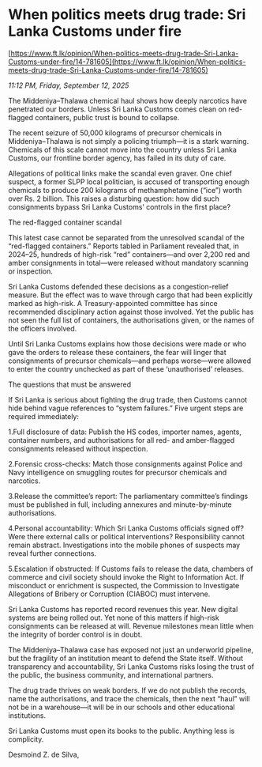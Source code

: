 # When politics meets drug trade: Sri Lanka Customs under fire

[https://www.ft.lk/opinion/When-politics-meets-drug-trade-Sri-Lanka-Customs-under-fire/14-781605](https://www.ft.lk/opinion/When-politics-meets-drug-trade-Sri-Lanka-Customs-under-fire/14-781605)

*11:12 PM, Friday, September 12, 2025*

The Middeniya–Thalawa chemical haul shows how deeply narcotics have penetrated our borders. Unless Sri Lanka Customs comes clean on red-flagged containers, public trust is bound to collapse.

The recent seizure of 50,000 kilograms of precursor chemicals in Middeniya–Thalawa is not simply a policing triumph—it is a stark warning. Chemicals of this scale cannot move into the country unless Sri Lanka Customs, our frontline border agency, has failed in its duty of care.

Allegations of political links make the scandal even graver. One chief suspect, a former SLPP local politician, is accused of transporting enough chemicals to produce 200 kilograms of methamphetamine (“ice”) worth over Rs. 2 billion. This raises a disturbing question: how did such consignments bypass Sri Lanka Customs’ controls in the first place?

The red-flagged container scandal

This latest case cannot be separated from the unresolved scandal of the “red-flagged containers.” Reports tabled in Parliament revealed that, in 2024–25, hundreds of high-risk “red” containers—and over 2,200 red and amber consignments in total—were released without mandatory scanning or inspection.

Sri Lanka Customs defended these decisions as a congestion-relief measure. But the effect was to wave through cargo that had been explicitly marked as high-risk. A Treasury-appointed committee has since recommended disciplinary action against those involved. Yet the public has not seen the full list of containers, the authorisations given, or the names of the officers involved.

Until Sri Lanka Customs explains how those decisions were made or who gave the orders to release these containers, the fear will linger that consignments of precursor chemicals—and perhaps worse—were allowed to enter the country unchecked as part of these ‘unauthorised’ releases.

The questions that must be answered

If Sri Lanka is serious about fighting the drug trade, then Customs cannot hide behind vague references to “system failures.” Five urgent steps are required immediately:

1.Full disclosure of data: Publish the HS codes, importer names, agents, container numbers, and authorisations for all red- and amber-flagged consignments released without inspection.

2.Forensic cross-checks: Match those consignments against Police and Navy intelligence on smuggling routes for precursor chemicals and narcotics.

3.Release the committee’s report: The parliamentary committee’s findings must be published in full, including annexures and minute-by-minute authorisations.

4.Personal accountability: Which Sri Lanka Customs officials signed off? Were there external calls or political interventions? Responsibility cannot remain abstract. Investigations into the mobile phones of suspects may reveal further connections.

5.Escalation if obstructed: If Customs fails to release the data, chambers of commerce and civil society should invoke the Right to Information Act. If misconduct or enrichment is suspected, the Commission to Investigate Allegations of Bribery or Corruption (CIABOC) must intervene.

Sri Lanka Customs has reported record revenues this year. New digital systems are being rolled out. Yet none of this matters if high-risk consignments can be released at will. Revenue milestones mean little when the integrity of border control is in doubt.

The Middeniya–Thalawa case has exposed not just an underworld pipeline, but the fragility of an institution meant to defend the State itself. Without transparency and accountability, Sri Lanka Customs risks losing the trust of the public, the business community, and international partners.

The drug trade thrives on weak borders. If we do not publish the records, name the authorisations, and trace the chemicals, then the next “haul” will not be in a warehouse—it will be in our schools and other educational institutions.

Sri Lanka Customs must open its books to the public. Anything less is complicity.

Desmoind Z. de Silva,

